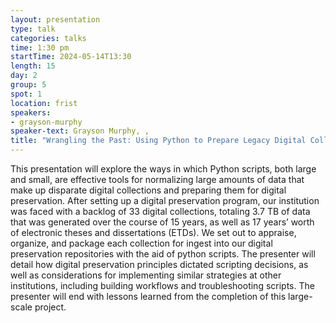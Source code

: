 ```yaml
---
layout: presentation
type: talk
categories: talks
time: 1:30 pm
startTime: 2024-05-14T13:30
length: 15
day: 2
group: 5
spot: 1
location: frist
speakers:
- grayson-murphy
speaker-text: Grayson Murphy, , 
title: "Wrangling the Past: Using Python to Prepare Legacy Digital Collections and ETDs for Preservation"
---
```

This presentation will explore the ways in which Python scripts, both large and small, are effective tools for normalizing large amounts of data that make up disparate digital collections and preparing them for digital preservation. After setting up a digital preservation program, our institution was faced with a backlog of 33 digital collections, totaling 3.7 TB of data that was generated over the course of 15 years, as well as 17 years’ worth of electronic theses and dissertations (ETDs). We set out to appraise, organize, and package each collection for ingest into our digital preservation repositories with the aid of python scripts. The presenter will detail how digital preservation principles dictated scripting decisions, as well as considerations for implementing similar strategies at other institutions, including building workflows and troubleshooting scripts. The presenter will end with lessons learned from the completion of this large-scale project. 
